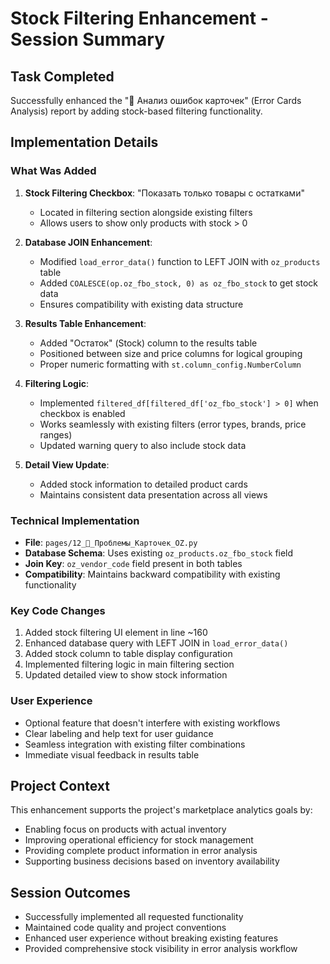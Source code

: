 # Stock Filtering Enhancement - Session Summary

## Task Completed
Successfully enhanced the "🚨 Анализ ошибок карточек" (Error Cards Analysis) report by adding stock-based filtering functionality.

## Implementation Details

### What Was Added
1. **Stock Filtering Checkbox**: "Показать только товары с остатками" 
   - Located in filtering section alongside existing filters
   - Allows users to show only products with stock > 0

2. **Database JOIN Enhancement**:
   - Modified `load_error_data()` function to LEFT JOIN with `oz_products` table
   - Added `COALESCE(op.oz_fbo_stock, 0) as oz_fbo_stock` to get stock data
   - Ensures compatibility with existing data structure

3. **Results Table Enhancement**:
   - Added "Остаток" (Stock) column to the results table
   - Positioned between size and price columns for logical grouping
   - Proper numeric formatting with `st.column_config.NumberColumn`

4. **Filtering Logic**:
   - Implemented `filtered_df[filtered_df['oz_fbo_stock'] > 0]` when checkbox is enabled
   - Works seamlessly with existing filters (error types, brands, price ranges)
   - Updated warning query to also include stock data

5. **Detail View Update**:
   - Added stock information to detailed product cards
   - Maintains consistent data presentation across all views

### Technical Implementation
- **File**: `pages/12_🚨_Проблемы_Карточек_OZ.py`
- **Database Schema**: Uses existing `oz_products.oz_fbo_stock` field
- **Join Key**: `oz_vendor_code` field present in both tables
- **Compatibility**: Maintains backward compatibility with existing functionality

### Key Code Changes
1. Added stock filtering UI element in line ~160
2. Enhanced database query with LEFT JOIN in `load_error_data()`
3. Added stock column to table display configuration
4. Implemented filtering logic in main filtering section
5. Updated detailed view to show stock information

### User Experience
- Optional feature that doesn't interfere with existing workflows
- Clear labeling and help text for user guidance
- Seamless integration with existing filter combinations
- Immediate visual feedback in results table

## Project Context
This enhancement supports the project's marketplace analytics goals by:
- Enabling focus on products with actual inventory
- Improving operational efficiency for stock management
- Providing complete product information in error analysis
- Supporting business decisions based on inventory availability

## Session Outcomes
- Successfully implemented all requested functionality
- Maintained code quality and project conventions
- Enhanced user experience without breaking existing features
- Provided comprehensive stock visibility in error analysis workflow